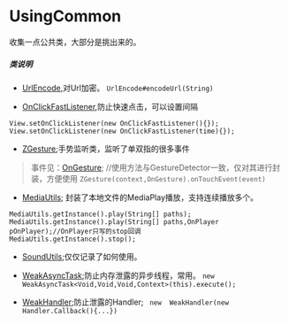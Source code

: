 # UsingCommon
收集一点公共类，大部分是挑出来的。

##### 类说明
- [UrlEncode](https://github.com/xuanu/UsingCommon/blob/master/common/src/main/java/zeffect/cn/common/encode/UrlEncode.java),对Url加密。
`UrlEncode#encodeUrl(String)`

- [OnClickFastListener](https://github.com/xuanu/UsingCommon/blob/master/common/src/main/java/zeffect/cn/common/gesture/OnClickFastListener.java),防止快速点击，可以设置间隔
```
View.setOnClickListener(new OnClickFastListener(){});
View.setOnClickListener(new OnClickFastListener(time){});
```

- [ZGesture](https://github.com/xuanu/UsingCommon/blob/master/common/src/main/java/zeffect/cn/common/gesture/ZGesture.kt);手势监听类，监听了单双指的很多事件
> 事件见：[OnGesture](https://github.com/xuanu/UsingCommon/blob/master/common/src/main/java/zeffect/cn/common/gesture/OnGesture.java);
> //使用方法与GestureDetector一致，仅对其进行封装，方便使用
`ZGesture(context,OnGesture).onTouchEvent(event)`

- [MediaUtils](https://github.com/xuanu/UsingCommon/blob/master/common/src/main/java/zeffect/cn/common/media/MediaUtils.java); 封装了本地文件的MediaPlay播放，支持连续播放多个。
```
MediaUtils.getInstance().play(String[] paths);
MediaUtils.getInstance().play(String[] paths,OnPlayer pOnPlayer);//OnPlayer只写的stop回调
MediaUtils.getInstance().stop();
```

- [SoundUtils](https://github.com/xuanu/UsingCommon/blob/master/common/src/main/java/zeffect/cn/common/media/SoundUtils.java);仅仅记录了如何使用。

- [WeakAsyncTask](https://github.com/xuanu/UsingCommon/blob/master/common/src/main/java/zeffect/cn/common/weak/WeakAsyncTask.java);防止内存泄露的异步线程，常用。
`new WeakAsyncTask<Void,Void,Void,Context>(this).execute();`

- [WeakHandler](https://github.com/xuanu/UsingCommon/blob/master/common/src/main/java/zeffect/cn/common/weak/WeakHandler.java);防止泄露的Handler;
` new  WeakHandler(new Handler.Callback(){...})`

